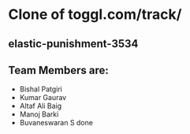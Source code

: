 # Clone of toggl.com/track/
## elastic-punishment-3534
## Team Members are:
- Bishal Patgiri
- Kumar Gaurav
- Altaf Ali Baig
- Manoj Barki
- Buvaneswaran S
done
